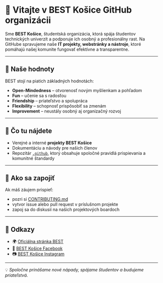 # 👋 Vitajte v BEST Košice GitHub organizácii

Sme **BEST Košice**, študentská organizácia, ktorá spája študentov technických univerzít a podporuje ich osobný a profesionálny rast.
Na GitHube spravujeme naše **IT projekty, webstránky a nástroje**, ktoré pomáhajú našej komunite fungovať efektívne a transparentne.

---

## 🌟 Naše hodnoty

BEST stojí na piatich základných hodnotách:

* **Open-Mindedness** – otvorenosť novým myšlienkam a pohľadom
* **Fun** – učenie sa s radosťou
* **Friendship** – priateľstvo a spolupráca
* **Flexibility** – schopnosť prispôsobiť sa zmenám
* **Improvement** – neustály osobný aj organizačný rozvoj

---

## 📂 Čo tu nájdete

* Verejné a interné **projekty BEST Košice**
* Dokumentáciu a návody pre našich členov
* Repozitár [`.github`](https://github.com/BEST-Kosice/.github), ktorý obsahuje spoločné pravidlá prispievania a komunitné štandardy

---

## 🙌 Ako sa zapojiť

Ak máš záujem prispieť:

* pozri si [CONTRIBUTING.md](../CONTRIBUTING.md)
* vytvor issue alebo pull request v príslušnom projekte
* zapoj sa do diskusií na našich projektových boardoch

---

## 🔗 Odkazy

* 🌍 [Oficiálna stránka BEST](https://www.best.eu.org)
* 📘 [BEST Košice Facebook](https://facebook.com/BESTKosice)
* 📷 [BEST Košice Instagram](https://instagram.com/BESTKosice)

---

💡 *Spoločne prinášame nové nápady, spájame študentov a budujeme priateľstvá.*
